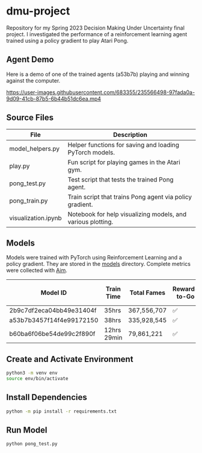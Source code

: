 # dmu-project

Repository for my Spring 2023 Decision Making Under Uncertainty final project. I investigated the performance of a reinforcement learning agent trained using a policy gradient to play Atari Pong.

## Agent Demo

Here is a demo of one of the trained agents (a53b7b) playing and winning against the computer.

https://user-images.githubusercontent.com/683355/235566498-97fada0a-9d09-41cb-87b5-6b44b51dc6ea.mp4

## Source Files

| File                | Description                                                 |
| ------------------- | ----------------------------------------------------------- |
| model_helpers.py    | Helper functions for saving and loading PyTorch models.     |
| play.py             | Fun script for playing games in the Atari gym.              |
| pong_test.py        | Test script that tests the trained Pong agent.              |
| pong_train.py       | Train script that trains Pong agent via policy gradient.    |
| visualization.ipynb | Notebook for help visualizing models, and various plotting. |

## Models

Models were trained with PyTorch using Reinforcement Learning and a policy gradient. They are stored in the [models](./models) directory. Complete metrics were collected with [Aim](https://github.com/aimhubio/aim).

| Model ID                 | Train Time  | Total Fames | Reward-to-Go | Baseline Subtraction | Max Steps / Episode | Total Layers | Hidden Dim | Max Episodes | Gamma | Learning Rate | Batch Size |
| ------------------------ | ----------- | ----------- | ------------ | -------------------- | ------------------- | ------------ | ---------- | ------------ | ----- | ------------- | ---------- |
| 2b9c7df2eca04bb49e31404f | 35hrs       | 367,556,707 | ✅           | ✅                   | 5000                | 3            | 200        | 20000        | 0.99  | 0.0001        | 1          |
| a53b7b3457f14f4e99172150 | 38hrs       | 335,928,545 | ✅           | ❌                   | 5000                | 3            | 200        | 20000        | 0.99  | 0.0001        | 1          |
| b60ba6f06be54de99c2f890f | 12hrs 29min | 79,861,221  | ✅           | ❌                   | 1000                | 3            | 200        | 20000        | 0.99  | 0.0001        | 1          |

## Create and Activate Environment

```sh
python3 -m venv env
source env/bin/activate
```

## Install Dependencies

```sh
python -m pip install -r requirements.txt
```

## Run Model

```sh
python pong_test.py
```
